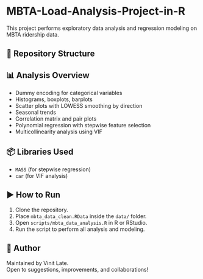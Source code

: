 # MBTA-Load-Analysis-Project-in-R

This project performs exploratory data analysis and regression modeling on MBTA ridership data.

## 📂 Repository Structure

## 📊 Analysis Overview

- Dummy encoding for categorical variables
- Histograms, boxplots, barplots
- Scatter plots with LOWESS smoothing by direction
- Seasonal trends
- Correlation matrix and pair plots
- Polynomial regression with stepwise feature selection
- Multicollinearity analysis using VIF

## 📦 Libraries Used

- `MASS` (for stepwise regression)
- `car` (for VIF analysis)

## ▶️ How to Run

1. Clone the repository.
2. Place `mbta_data_clean.RData` inside the `data/` folder.
3. Open `scripts/mbta_data_analysis.R` in R or RStudio.
4. Run the script to perform all analysis and modeling.

## 🙋 Author

Maintained by Vinit Late.  
Open to suggestions, improvements, and collaborations!
